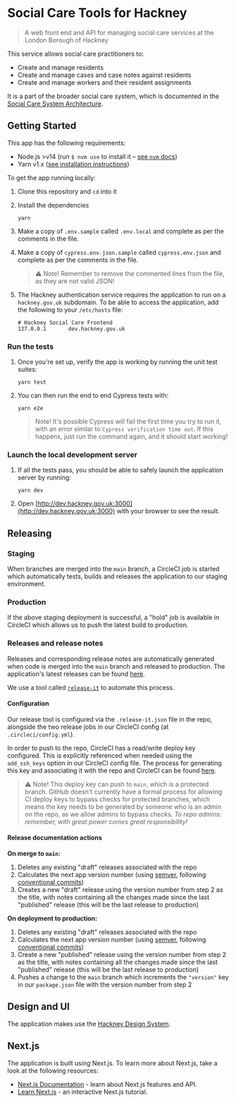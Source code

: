 # Social Care Tools for Hackney

> A web front end and API for managing social care services at the London Borough of Hackney

This service allows social care practitioners to:

- Create and manage residents
- Create and manage cases and case notes against residents
- Create and manage workers and their resident assignments

It is a part of the broader social care system, which is documented in the [Social Care System Architecture](https://github.com/LBHackney-IT/social-care-architecture/tree/main).

## Getting Started

This app has the following requirements:

- Node.js >v14 (run `$ nvm use` to install it – [see `nvm` docs](https://github.com/nvm-sh/nvm))
- Yarn v1.x ([see installation instructions](https://classic.yarnpkg.com/en/docs/install))

To get the app running locally:

1.  Clone this repository and `cd` into it

2.  Install the dependencies

        yarn

3.  Make a copy of `.env.sample` called `.env.local` and complete as per the comments in the file.

4.  Make a copy of `cypress.env.json.sample` called `cypress.env.json` and complete as per the comments in the file.

    > ⚠️ Note! Remember to remove the commented lines from the file, as they are not valid JSON!

5.  The Hackney authentication service requires the application to run on a `hackney.gov.uk` subdomain. To be able to access the application, add the following to your `/etc/hosts` file:

        # Hackney Social Care Frontend
        127.0.0.1       dev.hackney.gov.uk

### Run the tests

1.  Once you're set up, verify the app is working by running the unit test suites:

        yarn test

2.  You can then run the end to end Cypress tests with:

        yarn e2e

    > Note! It's possible Cypress will fail the first time you try to run it, with an error similar to `Cypress verification time out`. If this happens, just run the command again, and it should start working!

### Launch the local development server

1.  If all the tests pass, you should be able to safely launch the application server by running:

        yarn dev

2.  Open [http://dev.hackney.gov.uk:3000](http://dev.hackney.gov.uk:3000) with your browser to see the result.

## Releasing

### Staging

When branches are merged into the `main` branch, a CircleCI job is started which automatically tests, builds and releases the application to our staging environment.

### Production

If the above staging deployment is successful, a "hold" job is available in CircleCI which allows us to push the latest build to production.

### Releases and release notes

Releases and corresponding release notes are automatically generated when code is merged into the `main` branch and released to production. The application's latest releases can be found [here](https://github.com/LBHackney-IT/lbh-social-care-frontend/releases).

We use a tool called [`release-it`](https://github.com/release-it/release-it) to automate this process.

#### Configuration

Our release tool is configured via the `.release-it.json` file in the repo, alongside the two release jobs in our CircleCI config (at `.circleci/config.yml`).

In order to push to the repo, CircleCI has a read/write deploy key configured. This is explicitly referenced when needed using the `add_ssh_keys` option in our CircleCI config file. The process for generating this key and associating it with the repo and CircleCI can be found [here](https://circleci.com/docs/2.0/gh-bb-integration/#creating-a-github-deploy-key).

> ⚠️ Note! This deploy key can push to `main`, which is a protected branch. GitHub doesn't currently have a formal process for allowing CI deploy keys to bypass checks for protected branches, which means the key needs to be generated by someone who is an admin on the repo, as we allow admins to bypass checks. _To repo admins: remember, with great power comes great responsibility!_

#### Release documentation actions

**On merge to `main`:**

1. Deletes any existing "draft" releases associated with the repo
2. Calculates the next app version number (using [semver](https://semver.org/), following [conventional commits](https://www.conventionalcommits.org/en/v1.0.0/))
3. Creates a new "draft" release using the version number from step 2 as the title, with notes containing all the changes made since the last "published" release (this will be the last release to production)

**On deployment to production:**

1. Deletes any existing "draft" releases associated with the repo
2. Calculates the next app version number (using [semver](https://semver.org/), following [conventional commits](https://www.conventionalcommits.org/en/v1.0.0/))
3. Create a new "published" release using the version number from step 2 as the title, with notes containing all the changes made since the last "published" release (this will be the last release to production)
4. Pushes a change to the `main` branch which increments the `"version"` key in our `package.json` file with the version number from step 2

## Design and UI

The application makes use the [Hackney Design System](https://design-system.hackney.gov.uk/).

## Next.js

The application is built using Next.js. To learn more about Next.js, take a look at the following resources:

- [Next.js Documentation](https://nextjs.org/docs) - learn about Next.js features and API.
- [Learn Next.js](https://nextjs.org/learn) - an interactive Next.js tutorial.
